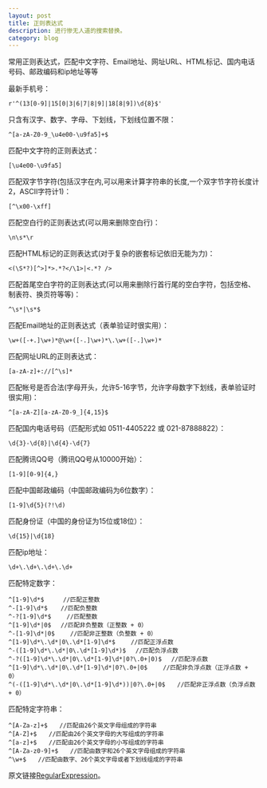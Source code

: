 ```yaml
---
layout: post
title: 正则表达式
description: 进行惨无人道的搜索替换。
category: blog
---
```


常用正则表达式，匹配中文字符、Email地址、网址URL、HTML标记、国内电话号码、邮政编码和ip地址等等

最新手机号：
 
	r'^(13[0-9]|15[0|3|6|7|8|9]|18[8|9])\d{8}$'

只含有汉字、数字、字母、下划线，下划线位置不限：

	^[a-zA-Z0-9_\u4e00-\u9fa5]+$
 
匹配中文字符的正则表达式： 

	[\u4e00-\u9fa5]

 
匹配双字节字符(包括汉字在内,可以用来计算字符串的长度,一个双字节字符长度计2，ASCII字符计1)：

	[^\x00-\xff]

 
匹配空白行的正则表达式(可以用来删除空白行)：
	
	\n\s*\r
 
匹配HTML标记的正则表达式(对于复杂的嵌套标记依旧无能为力)：
	
	<(\S*?)[^>]*>.*?</\1>|<.*? />
 
匹配首尾空白字符的正则表达式(可以用来删除行首行尾的空白字符，包括空格、制表符、换页符等等)：
	
	^\s*|\s*$
 
匹配Email地址的正则表达式（表单验证时很实用）：

	\w+([-+.]\w+)*@\w+([-.]\w+)*\.\w+([-.]\w+)*
 
匹配网址URL的正则表达式：
	
	[a-zA-z]+://[^\s]*

 
匹配帐号是否合法(字母开头，允许5-16字节，允许字母数字下划线，表单验证时很实用)：
	
	^[a-zA-Z][a-zA-Z0-9_]{4,15}$
 
匹配国内电话号码（匹配形式如 0511-4405222 或 021-87888822）：

	\d{3}-\d{8}|\d{4}-\d{7}
 
匹配腾讯QQ号（腾讯QQ号从10000开始）：

	[1-9][0-9]{4,}
 
匹配中国邮政编码（中国邮政编码为6位数字）：

	[1-9]\d{5}(?!\d)
 
匹配身份证（中国的身份证为15位或18位）：
	
	\d{15}|\d{18}
 
匹配ip地址：
	
	\d+\.\d+\.\d+\.\d+

 
匹配特定数字：

	^[1-9]\d*$　 　 //匹配正整数
	^-[1-9]\d*$ 　 //匹配负整数
	^-?[1-9]\d*$　　 //匹配整数
	^[1-9]\d*|0$　 //匹配非负整数（正整数 + 0）
	^-[1-9]\d*|0$　　 //匹配非正整数（负整数 + 0）
	^[1-9]\d*\.\d*|0\.\d*[1-9]\d*$　　 //匹配正浮点数
	^-([1-9]\d*\.\d*|0\.\d*[1-9]\d*)$　 //匹配负浮点数
	^-?([1-9]\d*\.\d*|0\.\d*[1-9]\d*|0?\.0+|0)$　 //匹配浮点数
	^[1-9]\d*\.\d*|0\.\d*[1-9]\d*|0?\.0+|0$　　 //匹配非负浮点数（正浮点数 + 0）
	^(-([1-9]\d*\.\d*|0\.\d*[1-9]\d*))|0?\.0+|0$　　//匹配非正浮点数（负浮点数 + 0）

 
匹配特定字符串：

	^[A-Za-z]+$　　//匹配由26个英文字母组成的字符串
	^[A-Z]+$　　//匹配由26个英文字母的大写组成的字符串
	^[a-z]+$　　//匹配由26个英文字母的小写组成的字符串
	^[A-Za-z0-9]+$　　//匹配由数字和26个英文字母组成的字符串
	^\w+$　　//匹配由数字、26个英文字母或者下划线组成的字符串
	
原文链接[RegularExpression][RegularExpression]。

[RegularExpression]: http://www.cnblogs.com/yjhrem/articles/3406149.html/ "regx"

